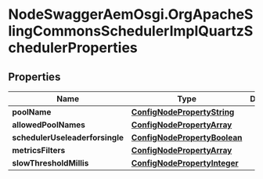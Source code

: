 # NodeSwaggerAemOsgi.OrgApacheSlingCommonsSchedulerImplQuartzSchedulerProperties

## Properties

Name | Type | Description | Notes
------------ | ------------- | ------------- | -------------
**poolName** | [**ConfigNodePropertyString**](ConfigNodePropertyString.md) |  | [optional] 
**allowedPoolNames** | [**ConfigNodePropertyArray**](ConfigNodePropertyArray.md) |  | [optional] 
**schedulerUseleaderforsingle** | [**ConfigNodePropertyBoolean**](ConfigNodePropertyBoolean.md) |  | [optional] 
**metricsFilters** | [**ConfigNodePropertyArray**](ConfigNodePropertyArray.md) |  | [optional] 
**slowThresholdMillis** | [**ConfigNodePropertyInteger**](ConfigNodePropertyInteger.md) |  | [optional] 


